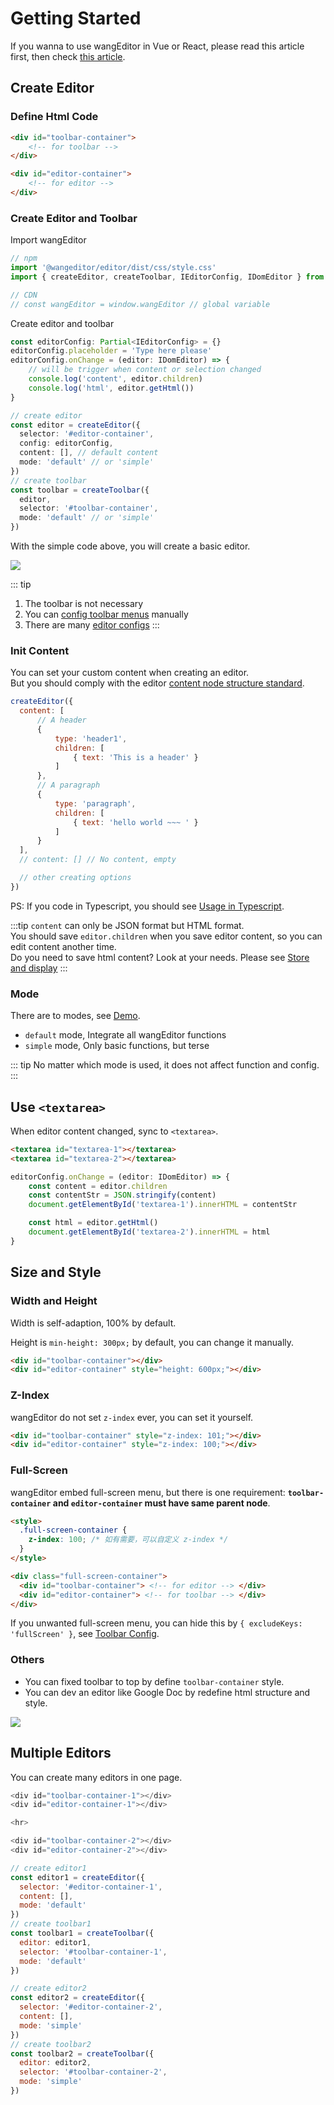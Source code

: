 # Getting Started

If you wanna to use wangEditor in Vue or React, please read this article first, then check [this article](./for-frame.md).

## Create Editor

### Define Html Code

```html
<div id="toolbar-container">
    <!-- for toolbar -->
</div>

<div id="editor-container">
    <!-- for editor -->
</div>
```

### Create Editor and Toolbar

Import wangEditor

```js
// npm
import '@wangeditor/editor/dist/css/style.css'
import { createEditor, createToolbar, IEditorConfig, IDomEditor } from '@wangeditor/editor'

// CDN
// const wangEditor = window.wangEditor // global variable
```

Create editor and toolbar

```ts
const editorConfig: Partial<IEditorConfig> = {}
editorConfig.placeholder = 'Type here please'
editorConfig.onChange = (editor: IDomEditor) => {
    // will be trigger when content or selection changed
    console.log('content', editor.children)
    console.log('html', editor.getHtml())
}

// create editor
const editor = createEditor({
  selector: '#editor-container',
  config: editorConfig,
  content: [], // default content
  mode: 'default' // or 'simple'
})
// create toolbar
const toolbar = createToolbar({
  editor,
  selector: '#toolbar-container',
  mode: 'default' // or 'simple'
})
```

With the simple code above, you will create a basic editor.

![](/v5/image/editor-en.png)

::: tip
1. The toolbar is not necessary
2. You can [config toolbar menus](./toolbar-config.md) manually
3. There are many [editor configs](./editor-config.md)
:::

### Init Content

You can set your custom content when creating an editor.<br>
But you should comply with the editor [content node structure standard](./node-define.md).

```js
createEditor({
  content: [
      // A header
      {
          type: 'header1',
          children: [
              { text: 'This is a header' }
          ]
      },
      // A paragraph
      {
          type: 'paragraph',
          children: [
              { text: 'hello world ~~~ ' }
          ]
      }
  ],
  // content: [] // No content, empty

  // other creating options
})
```

PS: If you code in Typescript, you should see [Usage in Typescript](./for-ts.md).

:::tip
`content` can only be JSON format but HTML format.<br>
You should save `editor.children` when you save editor content, so you can edit content another time.<br>
Do you need to save html content? Look at your needs. Please see [Store and display](./display.md)
:::

### Mode

There are to modes, see [Demo](https://www.wangeditor.com/demo/en/).
- `default` mode, Integrate all wangEditor functions
- `simple` mode, Only basic functions, but terse

::: tip
No matter which mode is used, it does not affect function and config.
:::

## Use `<textarea>`

When editor content changed, sync to `<textarea>`.

```html
<textarea id="textarea-1"></textarea>
<textarea id="textarea-2"></textarea>
```

```js
editorConfig.onChange = (editor: IDomEditor) => {
    const content = editor.children
    const contentStr = JSON.stringify(content)
    document.getElementById('textarea-1').innerHTML = contentStr

    const html = editor.getHtml()
    document.getElementById('textarea-2').innerHTML = html
}
```

## Size and Style

### Width and Height

Width is self-adaption, 100% by default.

Height is `min-height: 300px;` by default, you can change it manually.

```html
<div id="toolbar-container"></div>
<div id="editor-container" style="height: 600px;"></div>
```

### Z-Index

wangEditor do not set `z-index` ever, you can set it yourself.

```html
<div id="toolbar-container" style="z-index: 101;"></div>
<div id="editor-container" style="z-index: 100;"></div>
```

### Full-Screen

wangEditor embed full-screen menu, but there is one requirement:
**`toolbar-container` and `editor-container` must have same parent node**.

```html
<style>
  .full-screen-container {
    z-index: 100; /* 如有需要，可以自定义 z-index */
  }
</style>

<div class="full-screen-container">
  <div id="toolbar-container"> <!-- for editor --> </div>
  <div id="editor-container"> <!-- for toolbar --> </div>
</div>
```

If you unwanted full-screen menu, you can hide this by `{ excludeKeys: 'fullScreen' }`, see [Toolbar Config](./toolbar-config.md).

### Others

- You can fixed toolbar to top by define `toolbar-container` style.
- You can dev an editor like Google Doc by redefine html structure and style.

![](/v5/image/like-google-doc.png)

## Multiple Editors

You can create many editors in one page.

```js
<div id="toolbar-container-1"></div>
<div id="editor-container-1"></div>

<hr>

<div id="toolbar-container-2"></div>
<div id="editor-container-2"></div>
```

```js
// create editor1
const editor1 = createEditor({
  selector: '#editor-container-1',
  content: [],
  mode: 'default'
})
// create toolbar1
const toolbar1 = createToolbar({
  editor: editor1,
  selector: '#toolbar-container-1',
  mode: 'default'
})

// create editor2
const editor2 = createEditor({
  selector: '#editor-container-2',
  content: [],
  mode: 'simple'
})
// create toolbar2
const toolbar2 = createToolbar({
  editor: editor2,
  selector: '#toolbar-container-2',
  mode: 'simple'
})
```
